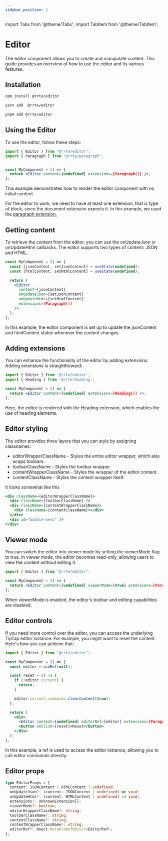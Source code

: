 ```yaml
---
sidebar_position: 2
---
```


import Tabs from '@theme/Tabs';
import TabItem from '@theme/TabItem';

# Editor

The editor component allows you to create and manipulate content. This guide provides an overview of how to use the editor and its various features.

## Installation

<Tabs>
  <TabItem value="npm" label="npm" default>

```bash
npm install @rrte/editor
```

  </TabItem>
  <TabItem value="yarn" label="yarn">

```bash
yarn add  @rrte/editor
```

  </TabItem>
  <TabItem value="pnpm" label="pnpm">

```bash
pnpm add @rrte/editor
```

  </TabItem>
</Tabs>

## Using the Editor

To use the editor, follow these steps:

```jsx
import { Editor } from "@rrte/editor";
import { Paragraph } from "@rrte/paragraph";


const MyComponent = () => {
  return <Editor content={undefined} extensions=[Paragraph()] />;
};
```

This example demonstrates how to render the editor component with no initial content.

For the editor to work, we need to have at least one extension, that is type of block, since the document extension expects it. In this example, we used the [paragraph extension.](extensions/paragraph)

## Getting content

To retrieve the content from the editor, you can use the onUpdateJson or onUpdateHtml callbacks. The editor supports two types of content: JSON and HTML.

```jsx
const MyComponent = () => {
  const [jsonContent, setJsonContent] = useState(undefined);
  const [htmlContent, setHtmlContent] = useState(undefined);

  return (
    <Editor
      content={jsonContent}
      onUpdateJson={setJsonContent}
      onUpdateHtml={setHtmlContent}
      extensions=[Paragraph()]
    />
  );
};
```

In this example, the editor component is set up to update the jsonContent and htmlContent states whenever the content changes.

## Adding extensions

You can enhance the functionality of the editor by adding extensions. Adding extensions is straightforward:

```jsx
import { Editor } from '@rrte/editor';
import { Heading } from '@rrte/heading';

const MyComponent = () => {
  return <Editor content={undefined} extensions=[Heading()] />;
};
```

Here, the editor is rendered with the Heading extension, which enables the use of heading elements.

## Editor styling

The editor provides three layers that you can style by assigning classnames:

- editorWrapperClassName - Styles the entire editor wrapper, which also wraps toolbars.
- toolbarClassName - Styles the toolbar wrapper.
- contentWrapperClassName - Styles the wrapper of the editor content.
- contentClassName - Styles the content wrapper itself.

It looks somewhat like this

```jsx
<div className={editorWrapperClassName}>
  <div className={toolbarClassName} />
  <div className={contentWrapperClassName}>
    <div className={contentClassName}></div>
  </div>
  <div id="bubble-menu" />
</div>
```

## Viewer mode

You can switch the editor into viewer mode by setting the viewerMode flag to true. In viewer mode, the editor becomes read-only, allowing users to view the content without editing it.

```jsx
import { Editor } from "@rrte/editor";

const MyComponent = () => {
  return <Editor content={undefined} viewerMode={true} extensions=[Paragraph()] />;
};
```

When viewerMode is enabled, the editor's toolbar and editing capabilities are disabled.

## Editor controls

If you need more control over the editor, you can access the underlying TipTap editor instance. For example, you might want to reset the content. Here's how you can achieve that:

```jsx
import { Editor } from "@rrte/editor";

const MyComponent = () => {
  const editor = useRef(null);

  const reset = () => {
    if (!editor.current) {
      return;
    }

    editor.current.commands.clearContent(true);
  };

  return (
    <div>
      <Editor content={undefined} editorRef={editor} extensions=[Paragraph()] />
      <button onClick={reset}>Reset</button>
    </div>
  );
};
```

In this example, a ref is used to access the editor instance, allowing you to call editor commands directly.

## Editor props

```ts
type EditorProps = {
  content: JSONContent | HTMLContent | undefined;
  onUpdateJson?: (content: JSONContent | undefined) => void;
  onUpdateHtml?: (content: HTMLContent | undefined) => void;
  extensions?: UnknownExtension[];
  viewerMode?: boolean;
  editorWrapperClassName?: string;
  toolbarClassName?: string;
  contentClassName?: string;
  contentWrapperClassName?: string;
  editorRef?: React.MutableRefObject<EditorRef>;
};
```
